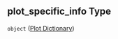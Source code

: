## plot_specific_info Type

`object` ([Plot Dictionary](escos-properties-dashboard-dictionary-patternproperties-dashboard-page-properties-graphics-dictionary-patternproperties-a-single-graphic-properties-plot-dictionary.md))
